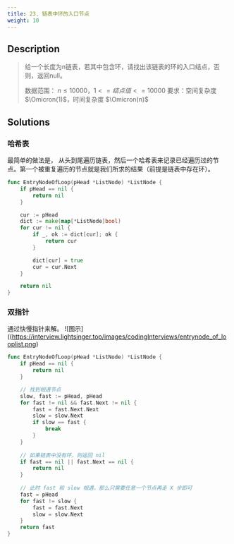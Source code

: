 ```yaml
---
title: 23. 链表中环的入口节点
weight: 10
---
```


## Description

> 给一个长度为n链表，若其中包含环，请找出该链表的环的入口结点，否则，返回null。
> 
> 数据范围： $n\le10000$，$1<=结点值<=10000$
> 要求：空间复杂度 $\Omicron(1)$，时间复杂度 $\Omicron(n)$


## Solutions
### 哈希表
最简单的做法是， 从头到尾遍历链表，然后一个哈希表来记录已经遍历过的节点。第一个被重复遍历的节点就是我们所求的结果（前提是链表中存在环）。
```go
func EntryNodeOfLoop(pHead *ListNode) *ListNode {
	if pHead == nil {
		return nil
	}

    cur := pHead
	dict := make(map[*ListNode]bool)
	for cur != nil {
		if _, ok := dict[cur]; ok {
			return cur
		}

		dict[cur] = true
		cur = cur.Next
	}

	return nil
}
```
### 双指针
通过快慢指针来解。
![图示]((https://interview.lightsinger.top/images/codingInterviews/entrynode_of_looplist.png)
```go
func EntryNodeOfLoop(pHead *ListNode) *ListNode {
	if pHead == nil {
		return nil
	}

    // 找到相遇节点
    slow, fast := pHead, pHead
    for fast != nil && fast.Next != nil {
        fast = fast.Next.Next
        slow = slow.Next
        if slow == fast {
            break
        }
    }
    
    // 如果链表中没有环，则返回 nil
    if fast == nil || fast.Next == nil {
        return nil
    }
    
    // 此时 fast 和 slow 相遇，那么只需要任意一个节点再走 X 步即可
    fast = pHead
    for fast != slow {
        fast = fast.Next
        slow = slow.Next
    }
	return fast
}
```
